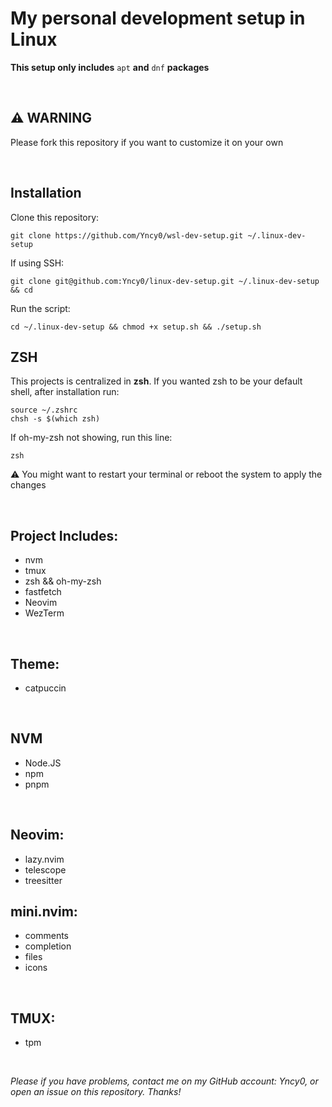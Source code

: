 # My personal development setup in Linux

**This setup only includes** `apt` **and** `dnf` **packages** 

<br>

## ⚠️ WARNING

Please fork this repository if you want to customize it on your own

<br>

## Installation

Clone this repository:
```
git clone https://github.com/Yncy0/wsl-dev-setup.git ~/.linux-dev-setup
```

If using SSH:
```
git clone git@github.com:Yncy0/linux-dev-setup.git ~/.linux-dev-setup && cd 
```

Run the script:
```
cd ~/.linux-dev-setup && chmod +x setup.sh && ./setup.sh
```

## ZSH
This projects is centralized in **zsh**.
If you wanted zsh to be your default shell, after installation run:

```
source ~/.zshrc
chsh -s $(which zsh)
```

If oh-my-zsh not showing, run this line:
```
zsh
```

⚠️ You might want to restart your terminal or reboot the system to apply the changes

<br>

## Project Includes:
- nvm
- tmux
- zsh && oh-my-zsh
- fastfetch
- Neovim
- WezTerm

<br>

## Theme:
- catpuccin

<br>

## NVM
- Node.JS
- npm
- pnpm

<br>

## Neovim:
- lazy.nvim 
- telescope
- treesitter

## mini.nvim:
- comments
- completion
- files
- icons

<br>

## TMUX:
- tpm

<br>

*Please if you have problems, contact me on my GitHub account: Yncy0, or open an issue on this repository. Thanks!*
